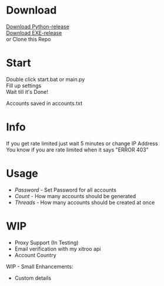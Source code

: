 # Download
[Download Python-release](https://github.com/Th3K1n91/SpotifyGen/archive/refs/heads/main.zip)<br>
[Download EXE-release](https://github.com/Th3K1n91/SpotifyGen/releases/download/V1/v1.1.1.rar)<br>
or Clone this Repo

# Start
Double click start.bat or main.py<br>
Fill up settings<br>
Wait till it's Done!

Accounts saved in accounts.txt

# Info
If you get rate limited just wait 5 minutes or change IP Address<br>
You know if you are rate limited when it says "ERROR 403"

# Usage
- _Password_ - Set Password for all accounts<br>
- _Count_ - How many accounts should be generated<br>
- _Threads_ - How many accounts should be created at once<br>

# WIP
- Proxy Support (In Testing)<br>
- Email verification with my xitroo api<br>
- Account Country

WIP - Small Enhancements:<br>
- Custom details
